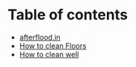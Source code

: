 # Table of contents

* [afterflood.in](README.md)
* [How to clean Floors](how-to-clean-floors.md)
* [How to clean well](how-to-clean-well.md)

